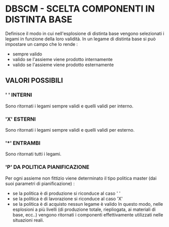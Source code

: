 # DBSCM     -  SCELTA COMPONENTI IN DISTINTA BASE
Definisce il modo in cui nell'esplosione di distinta base vengono selezionati i legami in funzione della loro
validità.
In un legame di distinta base si può impostare un campo che lo rende : 
-    sempre valido
-    valido se l'assieme viene prodotto internamente
-    valido se l'assieme viene prodotto esternamente

## VALORI POSSIBILI

### ' ' INTERNI
Sono ritornati i legami sempre validi e quelli validi per interno.

### 'X' ESTERNI
Sono ritornati i legami sempre validi e quelli validi per esterno.

### '*' ENTRAMBI
Sono ritornati tutti i legami.

### 'P' DA POLITICA PIANIFICAZIONE
Per ogni assieme non fittizio viene determinato il tipo politica master (dai suoi parametri di pianificazione) : 
-    se la politica è di produzione si riconduce al caso ' '
-    se la politica è di lavorazione si riconduce al caso 'X'
-    se la politica è di acquisto nessun legame è valido
In questo modo, nelle esplosioni a più livelli (di produzione totale, riepliogata, ai materiali di base, ecc..)
vengono ritornati i componenti effettivamente utilizzati nelle situazioni reali.
